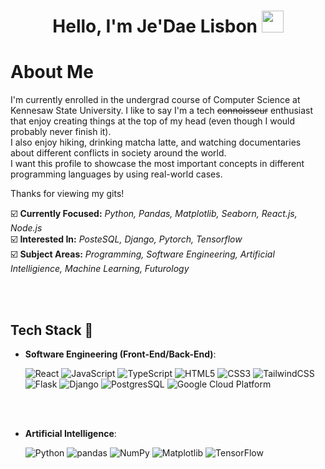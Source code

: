 
<!---
jlisbon12/jlisbon12 is a ✨ special ✨ repository because its `README.md` (this file) appears on your GitHub profile.
You can click the Preview link to take a look at your changes.
--->

<h1 align="center"><b>Hello, I'm Je'Dae Lisbon </b><img src="https://media.giphy.com/media/hvRJCLFzcasrR4ia7z/giphy.gif" width="35"></h1>


# About Me

I'm currently enrolled in the undergrad course of Computer Science at Kennesaw State University. I like to say I'm a tech ~~connoisseur~~ enthusiast 
that enjoy creating things at the top of my head (even though I would probably never finish it). <br />
I also enjoy hiking, drinking matcha latte, and watching documentaries about different conflicts in society around the world. <br />
I want this profile to showcase the most important concepts in different programming languages by using real-world cases.

Thanks for viewing my gits!
<br />

☑️ **Currently Focused:** _Python, Pandas, Matplotlib, Seaborn, React.js, Node.js_ <br />
☑️ **Interested In:** _PosteSQL, Django, Pytorch, Tensorflow_ <br />
☑️ **Subject Areas:** _Programming, Software Engineering, Artificial Intelligience, Machine Learning, Futurology_

<br><br>

## <b>Tech Stack 🧠</b>

- **Software Engineering (Front-End/Back-End)**:
  
  ![React](https://img.shields.io/badge/React-20232A?style=for-the-badge&logo=react&logoColor=61DAFB)
  ![JavaScript](https://img.shields.io/badge/JavaScript-323330?style=for-the-badge&logo=javascript&logoColor=F7DF1E)
  ![TypeScript](https://img.shields.io/badge/TypeScript-007ACC?style=for-the-badge&logo=typescript&logoColor=white)
  ![HTML5](https://img.shields.io/badge/HTML5-E34F26?style=for-the-badge&logo=html5&logoColor=white)
  ![CSS3](https://img.shields.io/badge/CSS3-1572B6?style=for-the-badge&logo=css3&logoColor=white)
  ![TailwindCSS](https://img.shields.io/badge/Tailwind_CSS-38B2AC?style=for-the-badge&logo=tailwind-css&logoColor=white)
  ![Flask](https://img.shields.io/badge/Flask-000000?style=for-the-badge&logo=flask&logoColor=white)
  ![Django](https://img.shields.io/badge/Django-092E20?style=for-the-badge&logo=django&logoColor=white)
  ![PostgresSQL](https://img.shields.io/badge/PostgreSQL-316192?style=for-the-badge&logo=postgresql&logoColor=white)
  ![Google Cloud Platform](https://img.shields.io/badge/Google_Cloud-4285F4?style=for-the-badge&logo=google-cloud&logoColor=white)

  <br>
	
  <br>

- **Artificial Intelligence**:
  
  ![Python](https://img.shields.io/badge/Python-14354C?style=for-the-badge&logo=python&logoColor=white)
  ![pandas](https://img.shields.io/badge/pandas%20-%23150458.svg?&style=for-the-badge&logo=pandas&logoColor=white)
  ![NumPy](https://img.shields.io/badge/numpy%20-%23013243.svg?&style=for-the-badge&logo=numpy&logoColor=white)
  ![Matplotlib](https://img.shields.io/badge/Matplotlib-%23ffffff.svg?style=for-the-badge&logo=Matplotlib&logoColor=black)
  ![TensorFlow](https://img.shields.io/badge/TensorFlow-FF6F00?style=for-the-badge&logo=tensorflow&logoColor=white)
  

